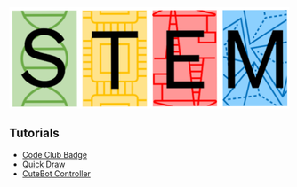 [comment]: <> (Open this page at https://darraghomalley.github.io/tutorials/)
![JPMC STEM Logo](https://github.com/darraghomalley/tutorials/blob/master/stem-logo-no-margin.png?raw=true)
## Tutorials
* [Code Club Badge](/tutorials/CodeClubBadge)
* [Quick Draw](/tutorials/QuickDraw)
* [CuteBot Controller](/tutorials/CuteBotController)

<script src="https://makecode.com/gh-pages-embed.js"></script><script>makeCodeRender("{{ site.makecode.home_url }}", "{{ site.github.owner_name }}/{{ site.github.repository_name }}");</script>
